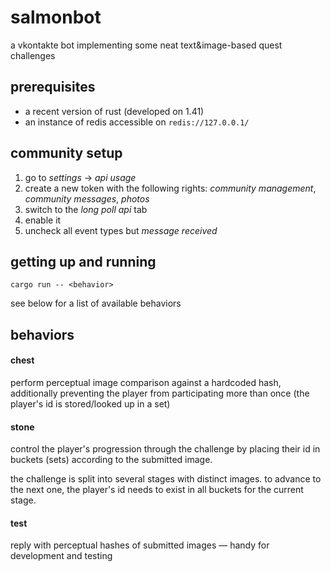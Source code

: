 # salmonbot

a vkontakte bot implementing some neat text&image-based quest challenges

## prerequisites

* a recent version of rust (developed on 1.41)
* an instance of redis accessible on `redis://127.0.0.1/`

## community setup

1. go to *settings* -> *api usage*
2. create a new token with the following rights: *community management*, *community messages*, *photos*
3. switch to the *long poll api* tab
4. enable it
5. uncheck all event types but *message received*

## getting up and running

```
cargo run -- <behavior>
```

see below for a list of available behaviors

## behaviors

#### chest

perform perceptual image comparison against a hardcoded hash,
additionally preventing the player from participating more than once
(the player's id is stored/looked up in a set)

#### stone

control the player's progression through the challenge by placing
their id in buckets (sets) according to the submitted image.

the challenge is split into several stages with distinct images.
to advance to the next one, the player's id needs to exist
in all buckets for the current stage.

#### test

reply with perceptual hashes of submitted images —
handy for development and testing
